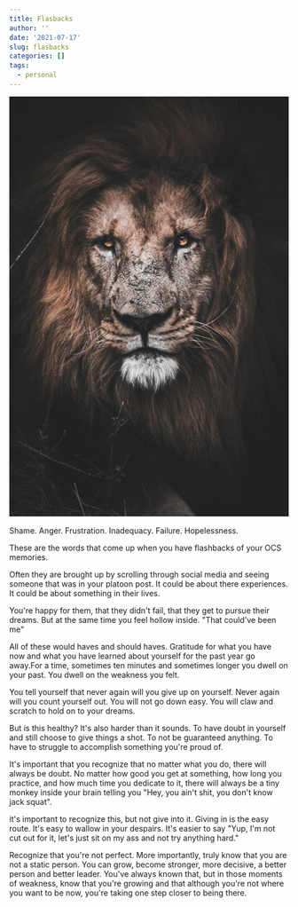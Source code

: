 ```yaml
---
title: Flasbacks
author: ''
date: '2021-07-17'
slug: flasbacks
categories: []
tags:
  - personal
---
```


![](images/matthew-kerslake-BpH--upRlCs-unsplash.jpg)


Shame. Anger. Frustration. Inadequacy. Failure. Hopelessness. 

These are the words that come up when you have flashbacks of your OCS memories.

Often they are brought up by scrolling through social media and seeing someone that was in your platoon post. It could be about there experiences. It could be about something 
in their lives.

You're happy for them, that they didn't fail, that they get to pursue their dreams. But at the same time you feel hollow inside. "That could've been me" 

All of these would haves and should haves. Gratitude for what you have now and what you have learned about yourself for the past year go away.For a time, sometimes ten minutes and 
sometimes longer you dwell on your past. You dwell on the weakness you felt. 

You tell yourself that never again will you give up on yourself. Never again will you count yourself out. You will not go down easy. You will claw and scratch to hold on to your dreams.

But is this healthy? It's also harder than it sounds. To have doubt in yourself and still choose to give things a shot. To not be guaranteed anything. To have to struggle
to accomplish something you're proud of. 

It's important that you recognize that no matter what you do, there will always be doubt. No matter how good you get at something, how long you practice, and how much 
time you dedicate to it, there will always be a tiny monkey inside your brain telling you "Hey, you ain't shit, you don't know jack squat". 

it's important to recognize this, but not give into it. Giving in is the easy route. It's easy to wallow in your despairs. It's easier to say "Yup, I'm not cut out for it,
let's just sit on my ass and not try anything hard."

Recognize that you're not perfect. More importantly, truly know that you are not a static person. You can grow, become stronger, more decisive, a better person and better leader.
You've always known that, but in those moments of weakness, know that you're growing and that although you're not where you want to be now, you're taking one step closer to being there.
